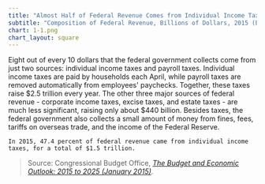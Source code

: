```yaml
---
title: "Almost Half of Federal Revenue Comes from Individual Income Taxes"
subtitle: "Composition of Federal Revenue, Billions of Dollars, 2015 (Estimated)"
chart: 1-1.png
chart_layout: square
---
```

Eight out of every 10 dollars that the federal government collects come from just two sources: individual income taxes and payroll taxes. Individual income taxes are paid by households each April, while payroll taxes are removed automatically from employees' paychecks. Together, these taxes raise $2.5 trillion every year. The other three major sources of federal revenue - corporate income taxes, excise taxes, and estate taxes - are much less significant, raising only about $440 billion. Besides taxes, the federal government also collects a small amount of money from fines, fees, tariffs on overseas trade, and the income of the Federal Reserve.

```
In 2015, 47.4 percent of federal revenue came from individual income taxes, for a total of $1.5 trillion.
```

> Source: Congressional Budget Office, *[The Budget and Economic Outlook: 2015 to 2025 (January 2015)](https://www.cbo.gov/publication/45010)*.
